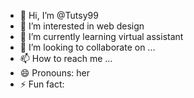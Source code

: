 - 👋 Hi, I’m @Tutsy99
- 👀 I’m interested in web design 
- 🌱 I’m currently learning virtual assistant 
- 💞️ I’m looking to collaborate on ...
- 📫 How to reach me ...
- 😄 Pronouns: her 
- ⚡ Fun fact: 

<!---
Tutsy99/Tutsy99 is a ✨ special ✨ repository because its `README.md` (this file) appears on your GitHub profile.
You can click the Preview link to take a look at your changes.
--->
